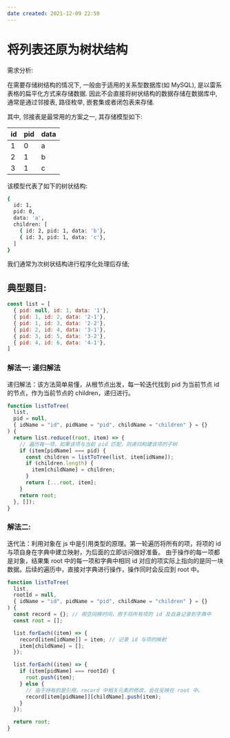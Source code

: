 ```yaml
---
date created: 2021-12-09 22:59
---
```


# 将列表还原为树状结构

需求分析:

在需要存储树结构的情况下, 一般由于适用的关系型数据库(如 MySQL), 是以雷系表格的扁平化方式来存储数据. 因此不会直接将树状结构的数据存储在数据库中, 通常是通过邻接表, 路径枚举, 嵌套集或者闭包表来存储.

其中, 邻接表是最常用的方案之一, 其存储模型如下:

| id | pid | data |
| -- | --- | ---- |
| 1  | 0   | a    |
| 2  | 1   | b    |
| 3  | 1   | c    |

该模型代表了如下的树状结构:

```bash
{
  id: 1,
  pid: 0,
  data: 'a',
  children: [
    { id: 2, pid: 1, data: 'b'},
    { id: 3, pid: 1, data: 'c'},
  ]
}
```

我们通常为次树状结构进行程序化处理后存储;

## 典型题目:

```js
const list = [
  { pid: null, id: 1, data: '1'},
  { pid: 1, id: 2, data: '2-1'},
  { pid: 1, id: 3, data: '2-2'},
  { pid: 2, id: 4, data: '3-1'},
  { pid: 3, id: 5, data: '3-2'},
  { pid: 4, id: 6, data: '4-1'},
]
```

### 解法一: 递归解法

递归解法：该方法简单易懂，从根节点出发，每一轮迭代找到 pid 为当前节点 id 的节点，作为当前节点的 children，递归进行。

```js
function listToTree(
  list,
  pid = null,
  { idName = "id", pidName = "pid", childName = "children" } = {}
) {
  return list.reduce((root, item) => {
    // 遍历每一项，如果该项与当前 pid 匹配，则递归构建该项的子树
    if (item[pidName] === pid) {
      const children = listToTree(list, item[idName]);
      if (children.length) {
        item[childName] = children;
      }
      return [...root, item];
    }
    return root;
  }, []);
}
```

### 解法二:

迭代法：利用对象在 js 中是引用类型的原理。第一轮遍历将所有的项，将项的 id 与项自身在字典中建立映射，为后面的立即访问做好准备。 由于操作的每一项都是对象，结果集 root 中的每一项和字典中相同 id 对应的项实际上指向的是同一块数据。后续的遍历中，直接对字典进行操作，操作同时会反应到 root 中。

```js
function listToTree(
  list,
  rootId = null,
  { idName = "id", pidName = "pid", childName = "children" } = {}
) {
  const record = {}; // 用空间换时间，用于将所有项的 id 及自身记录到字典中
  const root = [];

  list.forEach((item) => {
    record[item[idName]] = item; // 记录 id 与项的映射
    item[childName] = [];
  });

  list.forEach((item) => {
    if (item[pidName] === rootId) {
      root.push(item);
    } else {
      // 由于持有的是引用，record 中相关元素的修改，会在反映在 root 中。
      record[item[pidName]][childName].push(item);
    }
  });

  return root;
}
```
